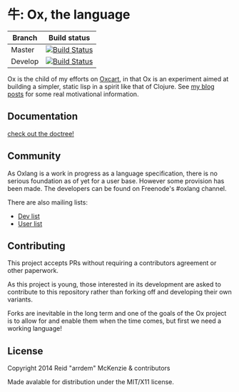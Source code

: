 # 牛: Ox, the language

| Branch | Build status |
| ------ | ------------ | 
| Master | [![Build Status](https://travis-ci.org/ox-lang/ox.svg?branch=master)](https://travis-ci.org/ox-lang/ox) |
| Develop | [![Build Status](https://travis-ci.org/ox-lang/ox.svg?branch=develop)](https://travis-ci.org/ox-lang/ox) |

Ox is the child of my efforts on [Oxcart](https://github.com/oxlang/oxcart), in that Ox is an experiment aimed at building a simpler, static lisp in a spirit like that of Clojure.
See [my blog posts](https://www.arrdem.com/2014/09/10/ox_a_preface/) for some real motivational information.

## Documentation

[check out the doctree!](./docs/index.md)

## Community

As Oxlang is a work in progress as a language specification, there is
no serious foundation as of yet for a user base.  However some
provision has been made.  The developers can be found on Freenode's
#oxlang channel.

There are also mailing lists:

- [Dev list](http://librelist.com/browser/oxlang.dev/)
- [User list](http://librelist.com/browser/oxlang.general/)

## Contributing

This project accepts PRs without requiring a contributors agreement or
other paperwork. 

As this project is young, those interested in its development are
asked to contribute to this repository rather than forking off and
developing their own variants.

Forks are inevitable in the long term and one of the goals of the Ox
project is to allow for and enable them when the time comes, but first
we need a working language!

## License

Copyright 2014 Reid "arrdem" McKenzie & contributors

Made avalable for distribution under the MIT/X11 license.
